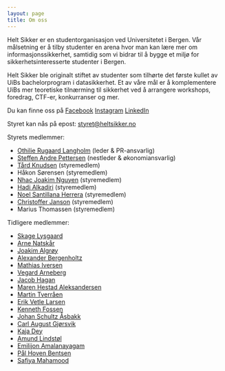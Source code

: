 ```yaml
---
layout: page
title: Om oss
---
```


Helt Sikker er en studentorganisasjon ved Universitetet i Bergen. Vår målsetning er å tilby studenter en arena hvor man kan lære mer om informasjonssikkerhet, samtidig som vi bidrar til å bygge et miljø for sikkerhetsinteresserte studenter i Bergen.

Helt Sikker ble originalt stiftet av studenter som tilhørte det første kullet av UiBs bachelorprogram i datasikkerhet. Et av våre mål er å komplementere UiBs mer teoretiske tilnærming til sikkerhet ved å arrangere workshops, foredrag, CTF-er, konkurranser og mer. 

Du kan finne oss på
[Facebook](https://www.facebook.com/groups/heltsikker)
[Instagram](https://www.instagram.com/heltsikker_bergen/)
[LinkedIn](https://www.linkedin.com/company/helt-sikker/?viewAsMember=true)

Styret kan nås på epost: <styret@heltsikker.no>


Styrets medlemmer:

* [Othilie Rugaard Langholm](https://www.linkedin.com/in/othilie-rugaard-langholm-0523a9230/) (leder & PR-ansvarlig)
* [Steffen Andre Pettersen](https://www.linkedin.com/in/steffen-andre-pettersen-44283424b/) (nestleder & økonomiansvarlig)
* [Tård Knudsen](https://www.linkedin.com/in/t%C3%A5rd-knudsen) (styremedlem)
* Håkon Sørensen (styremedlem)
* [Nhac Joakim Nguyen](https://www.linkedin.com/in/nhac/) (styremedlem)
* [Hadi Alkadiri](https://www.linkedin.com/in/hadi-alkadiri/) (styremedlem)
* [Noel Santillana Herrera](https://www.linkedin.com/in/noel-santillana-herrera-31a05699/) (styremedlem)
* [Christoffer Janson](https://www.linkedin.com/in/christoffer-janson-a82684270/) (styremedlem)
* Marius Thomassen (styremedlem)

Tidligere medlemmer:

* [Skage Lysgaard](https://www.linkedin.com/in/skage-lysgaard-9044a3175/)
* [Arne Natskår](https://www.linkedin.com/in/arne-natskår)
* [Joakim Algrøy](https://www.linkedin.com/in/joakim-algroy/)
* [Alexander Bergenholtz](http://uwu.dk/about/)
* [Mathias Iversen](https://www.linkedin.com/in/mathiasni/)
* [Vegard Arneberg](https://www.linkedin.com/in/vegard-mathisen-arneberg/)
* [Jacob Hagan](https://www.linkedin.com/in/jacob-hagan-2817a3140/)
* [Maren Hestad Aleksandersen](https://www.linkedin.com/in/maren-hestad-aleksandersen-900521182/)
* [Martin Tverråen](http://linkedin.com/in/martin-tverr%C3%A5en/)
* [Erik Vetle Larsen](http://linkedin.com/in/erikvetlelarsen/)
* [Kenneth Fossen](http://linkedin.com/in/kenneth-fossen/)
* [Johan Schultz Åsbakk](http://linkedin.com/in/johan-schultz-%C3%A5sbakk-685468169/)
* [Carl August Gjørsvik](http://linkedin.com/in/carl-august-gj%C3%B8rsvik-626b03152/)
* [Kaja Dey](http://linkedin.com/in/kaja-alexandra-dey-086b42126/)
* [Amund Lindstøl](http://linkedin.com/in/amund-lindst%C3%B8l-1857b5162/)
* [Emilijon Amalanayagam](https://www.linkedin.com/in/eaam/)
* [Pål Hoven Bentsen](https://www.linkedin.com/in/p%C3%A5l-hoven-bentsen-a09527197/)
* [Safiya Mahamood](https://www.linkedin.com/in/safiya-mahamood-b70460231/)
